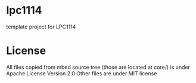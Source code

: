 lpc1114
======

template project for LPC1114

License
=======

All files copied from mbed source tree (those are located at core/) is under Apache License Version 2.0
Other files are under MIT license

